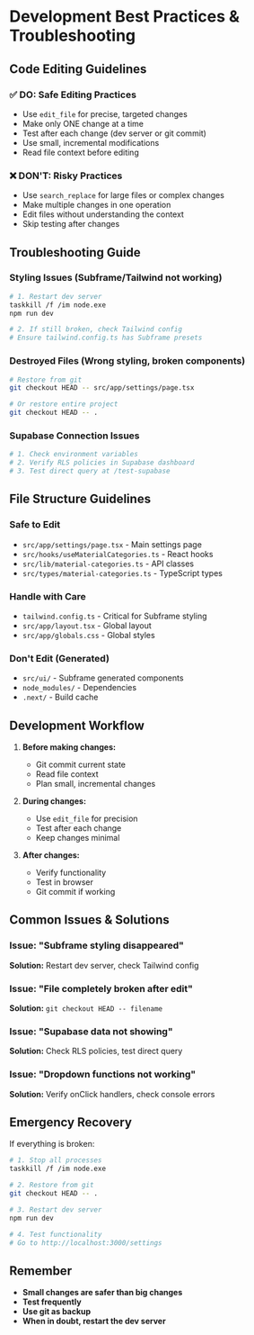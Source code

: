 # Development Best Practices & Troubleshooting

## Code Editing Guidelines

### ✅ DO: Safe Editing Practices
- Use `edit_file` for precise, targeted changes
- Make only ONE change at a time
- Test after each change (dev server or git commit)
- Use small, incremental modifications
- Read file context before editing

### ❌ DON'T: Risky Practices
- Use `search_replace` for large files or complex changes
- Make multiple changes in one operation
- Edit files without understanding the context
- Skip testing after changes

## Troubleshooting Guide

### Styling Issues (Subframe/Tailwind not working)
```bash
# 1. Restart dev server
taskkill /f /im node.exe
npm run dev

# 2. If still broken, check Tailwind config
# Ensure tailwind.config.ts has Subframe presets
```

### Destroyed Files (Wrong styling, broken components)
```bash
# Restore from git
git checkout HEAD -- src/app/settings/page.tsx

# Or restore entire project
git checkout HEAD -- .
```

### Supabase Connection Issues
```bash
# 1. Check environment variables
# 2. Verify RLS policies in Supabase dashboard
# 3. Test direct query at /test-supabase
```

## File Structure Guidelines

### Safe to Edit
- `src/app/settings/page.tsx` - Main settings page
- `src/hooks/useMaterialCategories.ts` - React hooks
- `src/lib/material-categories.ts` - API classes
- `src/types/material-categories.ts` - TypeScript types

### Handle with Care
- `tailwind.config.ts` - Critical for Subframe styling
- `src/app/layout.tsx` - Global layout
- `src/app/globals.css` - Global styles

### Don't Edit (Generated)
- `src/ui/` - Subframe generated components
- `node_modules/` - Dependencies
- `.next/` - Build cache

## Development Workflow

1. **Before making changes:**
   - Git commit current state
   - Read file context
   - Plan small, incremental changes

2. **During changes:**
   - Use `edit_file` for precision
   - Test after each change
   - Keep changes minimal

3. **After changes:**
   - Verify functionality
   - Test in browser
   - Git commit if working

## Common Issues & Solutions

### Issue: "Subframe styling disappeared"
**Solution:** Restart dev server, check Tailwind config

### Issue: "File completely broken after edit"
**Solution:** `git checkout HEAD -- filename`

### Issue: "Supabase data not showing"
**Solution:** Check RLS policies, test direct query

### Issue: "Dropdown functions not working"
**Solution:** Verify onClick handlers, check console errors

## Emergency Recovery

If everything is broken:
```bash
# 1. Stop all processes
taskkill /f /im node.exe

# 2. Restore from git
git checkout HEAD -- .

# 3. Restart dev server
npm run dev

# 4. Test functionality
# Go to http://localhost:3000/settings
```

## Remember
- **Small changes are safer than big changes**
- **Test frequently**
- **Use git as backup**
- **When in doubt, restart the dev server** 